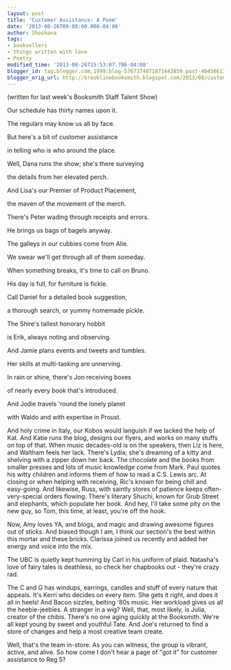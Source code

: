 ```yaml
---
layout: post
title: 'Customer Assistance: A Poem'
date: '2013-08-26T09:00:00.000-04:00'
author: Shoshana
tags:
- booksellers
- things written with love
- Poetry
modified_time: '2013-08-26T15:53:07.786-04:00'
blogger_id: tag:blogger.com,1999:blog-5767374071871443859.post-404566135901953283
blogger_orig_url: http://brooklinebooksmith.blogspot.com/2013/08/customer-assistance-poem.html
---
```

(written for last week's Booksmith Staff Talent Show)




Our schedule has thirty names upon it.

The regulars may know us all by face.

But here's a bit of customer assistance

in telling who is who around the place.

Well, Dana runs the show; she's there surveying

the details from her elevated perch.

And Lisa's our Premier of Product Placement,

the maven of the movement of the merch.

There's Peter wading through receipts and errors.

He brings us bags of bagels anyway.

The galleys in our cubbies come from Alie.

We swear we'll get through all of them someday.

When something breaks, it's time to call on Bruno.

His day is full, for furniture is fickle.

Call Daniel for a detailed book suggestion,

a thorough search, or yummy homemade pickle.

The Shire's tallest honorary hobbit

is Erik, always noting and observing.

And Jamie plans events and tweets and tumbles.

Her skills at multi-tasking are unnerving.

In rain or shine, there's Jon receiving boxes

of nearly every book that's introduced.

And Jodie travels 'round the lonely planet

with Waldo and with expertise in Proust.

And holy crime in Italy, our Kobos
would languish if we lacked the help of Kat.
And Katie runs the blog, designs our flyers,
and works on many stuffs on top of that.
When music decades-old is on the speakers,
then Liz is here, and Waltham feels her lack.
There's Lydia; she's dreaming of a kitty
and shelving with a zipper down her back.
The chocolate and the books from smaller presses
and lots of music knowledge come from Mark.
Paul quotes his witty children and informs them
of how to read a C.S. Lewis arc.
At closing or when helping with receiving,
Ric's known for being chill and easy-going.
And likewise, Russ, with saintly stores of patience
keeps often-very-special orders flowing.
There's literary Shuchi, known for Grub Street
and elephants, which populate her book.
And hey, I'll take some pity on the new guy,
so Tom, this time, at least, you're off the hook.

Now, Amy loves YA, and blogs, and magic
and drawing awesome figures out of sticks.
And biased though I am, I think our section's
the best within this mortar and these bricks.
Clarissa joined us recently and added
her energy and voice into the mix.

The UBC is quietly kept humming
by Carl in his uniform of plaid.
Natasha's love of fairy tales is deathless,
so check her chapbooks out - they're crazy rad.




The C and G has windups, earrings, candles
and stuff of every nature that appeals.
It's Kerri who decides on every item.
She gets it right, and does it all in heels!
And Bacon sizzles, belting '80s music.
Her workload gives us all the heebie-jeebies.
A stranger in a wig? Well, that, most likely,
is Julia, creator of the chibis.
There's no one aging quickly at the Booksmith.
We're all kept young by sweet and youthful Tate.
And Joe's returned to find a store of changes
and help a most creative team create.

Well, that's the team in-store. As you can witness,
the group is vibrant, active, and alive.
So how come I don't hear a page of "got it"
for customer assistance to Reg 5?